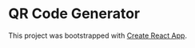 # QR Code Generator

This project was bootstrapped with [Create React App](https://github.com/facebook/create-react-app).
